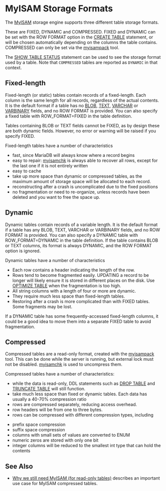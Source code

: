 # MyISAM Storage Formats

The [MyISAM](/kb/en/myisam/) storage engine supports three different table storage formats.

These are FIXED, DYNAMIC and COMPRESSED. FIXED and DYNAMIC can be set with the ROW FORMAT option in the [CREATE TABLE](/sql-statements-structure/sql-statements/data-definition/create/create-table/) statement, or will be chosen automatically depending on the columns the table contains. COMPRESSED can only be set via the [myisampack](/clients-utilities/myisam-clients-and-utilities/myisampack/) tool.

The [SHOW TABLE STATUS](/sql-statements-structure/sql-statements/administrative-sql-statements/show/show-table-status/) statement can be used to see the storage format used by a table. Note that `COMPRESSED` tables are reported as `DYNAMIC` in that context.

## Fixed-length

Fixed-length (or static) tables contain records of a fixed-length. Each column is the same length for all records, regardless of the actual contents. It is the default format if a table has no [BLOB](/columns-storage-engines-and-plugins/data-types/string-data-types/blob/), [TEXT](/columns-storage-engines-and-plugins/data-types/string-data-types/text/), [VARCHAR](/columns-storage-engines-and-plugins/data-types/string-data-types/varchar/) or [VARBINARY](/columns-storage-engines-and-plugins/data-types/string-data-types/varbinary/) fields, and no ROW FORMAT is provided. You can also specify a fixed table with ROW_FORMAT=FIXED in the table definition.

Tables containing BLOB or TEXT fields cannot be FIXED, as by design these are both dynamic fields. However, no error or warning will be raised if you specify FIXED.

Fixed-length tables have a number of characteristics

- fast, since MariaDB will always know where a record begins
- easy to repair: [myisamchk](/clients-utilities/myisam-clients-and-utilities/myisamchk/) is always able to recover all rows, except for the last one if it is not entirely written
- easy to cache
- take up more space than dynamic or compressed tables, as the maximum amount of storage space will be allocated to each record.
- reconstructing after a crash is uncomplicated due to the fixed positions
- no fragmentation or need to re-organize, unless records have been deleted and you want to free the space up.

## Dynamic

Dynamic tables contain records of a variable length. It is the default format if a table has any BLOB, TEXT, VARCHAR or VARBINARY fields, and no ROW FORMAT is provided. You can also specify a DYNAMIC table with ROW_FORMAT=DYNAMIC in the table definition. If the table contains BLOB or TEXT columns, its format is always DYNAMIC, and the ROW FORMAT option is ignored.

Dynamic tables have a number of characteristics

- Each row contains a header indicating the length of the row.
- Rows tend to become fragmented easily. UPDATING a record to be longer will likely ensure it is stored in different places on the disk. Use [OPTIMIZE TABLE](/replication/optimization-and-tuning/optimizing-tables/optimize-table/) when the fragmentation is too high.
- All string columns with a length of four or more are dynamic.
- They require much less space than fixed-length tables.
- Restoring after a crash is more complicated than with FIXED tables. Some fragments may be lost.

If a DYNAMIC table has some frequently-accessed fixed-length columns, it could be a good idea to move them into a separate FIXED table to avoid fragmentation.

## Compressed

Compressed tables are a read-only format, created with the [myisampack](/clients-utilities/myisam-clients-and-utilities/myisampack/) tool. This can be done while the server is running, but external lock must not be disabled. [myisamchk](/clients-utilities/myisam-clients-and-utilities/myisamchk/) is used to uncompress them.

Compressed tables have a number of characteristics:

- while the data is read-only, DDL statements such as [DROP TABLE](/sql-statements-structure/sql-statements/data-definition/drop/drop-table/) and [TRUNCATE TABLE](/sql-statements-structure/sql-statements/table-statements/truncate-table/) will still function.
- take much less space than fixed or dynamic tables. Each data has usually a 40-70% compression ratio
- rows are compressed separately, reducing access overhead.
- row headers will be from one to three bytes.
- rows can be compressed with different compression types, including
<ul><li>prefix space compression
</li><li>suffix space compression
</li><li>columns with small sets of values are converted to ENUM
</li><li>numeric zeros are stored with only one bit
</li><li>integer columns will be reduced to the smallest int type that can hold the contents
</li></ul>

## See Also

- [Why we still need MyISAM (for read-only tables)](http://jfg-mysql.blogspot.nl/2017/08/why-we-still-need-myisam.html) describes an important use case for MyISAM compressed tables.